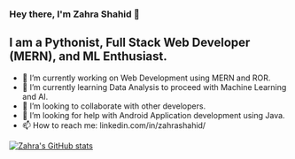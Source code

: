 ### Hey there, I'm Zahra Shahid 👋

## I am a Pythonist, Full Stack Web Developer (MERN), and ML Enthusiast.

- 🔭 I’m currently working on Web Development using MERN and ROR.
- 🌱 I’m currently learning Data Analysis to proceed with Machine Learning and AI.
- 👯 I’m looking to collaborate with other developers.
- 🤔 I’m looking for help with Android Application development using Java.
- 📫 How to reach me: linkedin.com/in/zahrashahid/

[![Zahra's GitHub stats](https://github-readme-stats.vercel.app/api?username=ZahraShahid&count_private=true&show_icons=true&theme=dark)](https://github.com/ZahraShahid/github-readme-stats)

